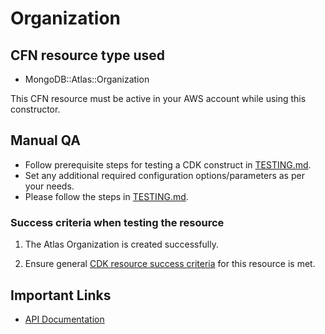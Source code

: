 # Organization

## CFN resource type used
- MongoDB::Atlas::Organization

This CFN resource must be active in your AWS account while using this constructor.

## Manual QA
- Follow prerequisite steps for testing a CDK construct in [TESTING.md](../../../TESTING.md).
- Set any additional required configuration options/parameters as per your needs.
- Please follow the steps in [TESTING.md](../../../TESTING.md).

### Success criteria when testing the resource
1. The Atlas Organization is created successfully.

2. Ensure general [CDK resource success criteria](../../../TESTING.md) for this resource is met.

## Important Links
- [API Documentation](https://www.mongodb.com/docs/api/doc/atlas-admin-api-v2/group/endpoint-organizations)
